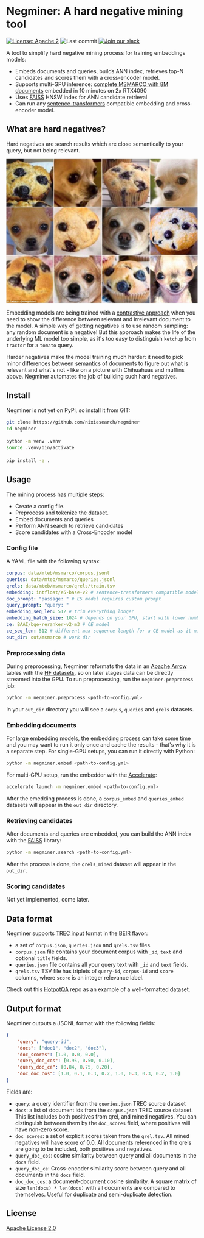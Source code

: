 # Negminer: A hard negative mining tool

[![License: Apache 2](https://img.shields.io/badge/License-Apache2-green.svg)](https://opensource.org/licenses/Apache-2.0)
![Last commit](https://img.shields.io/github/last-commit/nixiesearch/negminer)
[![Join our slack](https://img.shields.io/badge/Slack-join%20the%20community-blue?logo=slack&style=social)](https://communityinviter.com/apps/nixiesearch/nixiesearch)

A tool to simplify hard negative mining process for training embeddings models:

* Embeds documents and queries, builds ANN index, retrieves top-N candidates and scores them with a cross-encoder model.
* Supports multi-GPU inference: [complete MSMARCO with 8M documents](configs/msmarco.yml) embedded in 10 minutes on 2x RTX4090
* Uses [FAISS](https://github.com/facebookresearch/faiss) HNSW index for ANN candidate retrieval
* Can run any [sentence-transformers](https://sbert.net/) compatible embedding and cross-encoder model.

## What are hard negatives?

Hard negatives are search results which are close semantically to your query, but not being relevant.

![Dog or muffin?](docs/muffin.jpg)

Embedding models are being trained with a [contrastive approach](https://lilianweng.github.io/posts/2021-05-31-contrastive/) when you need to show the difference between relevant and irrelevant document to the model. A simple way of getting negatives is to use random sampling: any random document is a negative! But this approach makes the life of the underlying ML model too simple, as it's too easy to distinguish `ketchup` from `tractor` for a `tomato` query. 

Harder negatives make the model training much harder: it need to pick minor differences between semantics of documents to figure out what is relevant and what's not - like on a picture with Chihuahuas and muffins above. Negminer automates the job of building such hard negatives.

## Install

Negminer is not yet on PyPi, so install it from GIT:

```bash
git clone https://github.com/nixiesearch/negminer
cd negminer

python -m venv .venv
source .venv/bin/activate

pip install -e .
```

## Usage

The mining process has multiple steps:

* Create a config file.
* Preprocess and tokenize the dataset.
* Embed documents and queries
* Perform ANN search to retrieve candidates
* Score candidates with a Cross-Encoder model

### Config file

A YAML file with the following syntax:

```yml
corpus: data/mteb/msmarco/corpus.jsonl
queries: data/mteb/msmarco/queries.jsonl
qrels: data/mteb/msmarco/qrels/train.tsv
embedding: intfloat/e5-base-v2 # sentence-transformers compatible model
doc_prompt: "passage: " # E5 model requires custom prompt
query_prompt: "query: "
embedding_seq_len: 512 # trim everything longer
embedding_batch_size: 1024 # depends on your GPU, start with lower number like 32
ce: BAAI/bge-reranker-v2-m3 # CE model
ce_seq_len: 512 # different max sequence length for a CE model as it might be bigger
out_dir: out/msmarco # work dir
```

### Preprocessing data

During preprocessing, Negminer reformats the data in an [Apache Arrow](https://arrow.apache.org/) tables with the [HF datasets](https://huggingface.co/docs/datasets/en/index), so on later stages data can be directly streamed into the GPU. To run preprocessing, run the `negminer.preprocess` job:

```bash
python -m negminer.preprocess <path-to-config.yml>
```

In your `out_dir` directory you will see a `corpus`, `queries` and `qrels` datasets.

### Embedding documents

For large embedding models, the embedding process can take some time and you may want to run it only once and cache the results - that's why it is a separate step. For single-GPU setups, you can run it directly with Python:

```bash
python -m negminer.embed <path-to-config.yml>
```

For multi-GPU setup, run the embedder with the [Accelerate](https://huggingface.co/docs/accelerate/index):

```bash
accelerate launch -m negminer.embed <path-to-config.yml>
```

After the emedding process is done, a `corpus_embed` and `queries_embed` datasets will appear in the `out_dir` directory.

### Retrieving candidates

After documents and queries are embedded, you can build the ANN index with the [FAISS](https://github.com/facebookresearch/faiss) library:

```bash
python -m negminer.search <path-to-config.yml>
```

After the process is done, the `qrels_mined` dataset will appear in the `out_dir`.

### Scoring candidates

Not yet implemented, come later.

## Data format 

Negminer supports [TREC input](https://stackoverflow.com/questions/10480022/what-is-the-trec-format) format in the [BEIR](https://github.com/beir-cellar/beir) flavor:

* a set of `corpus.json`, `queries.json` and `qrels.tsv` files.
* `corpus.json` file contains your document corpus with `_id`, `text` and optional `title` fields.
* `queries.json` file contains all your query text with `_id` and `text` fields.
* `qrels.tsv` TSV file has triplets of `query-id`, `corpus-id` and `score` columns, where `score` is an integer relevance label.

Check out this [HotpotQA](https://huggingface.co/datasets/mteb/hotpotqa) repo as an example of a well-formatted dataset.

## Output format

Negminer outputs a JSONL format with the following fields:

```json
{
    "query": "query-id",
    "docs": ["doc1", "doc2", "doc3"],
    "doc_scores": [1.0, 0.0, 0.0],
    "query_doc_cos": [0.95, 0.50, 0.10],
    "query_doc_ce": [0.84, 0.75, 0.20],
    "doc_doc_cos": [1.0, 0.1, 0.3, 0.2, 1.0, 0.3, 0.3, 0.2, 1.0]
}
```

Fields are:

* `query`: a query identifier from the `queries.json` TREC source dataset
* `docs`: a list of document ids from the `corpus.json` TREC source dataset. This list includes both positives from qrel, and mined negatives. You can distinguish between them by the `doc_scores` field, where positives will have non-zero score.
* `doc_scores`: a set of explicit scores taken from the `qrel.tsv`. All mined negatives will have score of 0.0. All documents referenced in the qrels are going to be included, both positives and negatives.
* `query_doc_cos`: cosine similarity between query and all documents in the `docs` field.
* `query_doc_ce`: Cross-encoder similarity score between query and all documents in the `docs` field.
* `doc_doc_cos`: a document-document cosine similarity. A square matrix of size `len(docs) * len(docs)` with all documents are compared to themselves. Useful for duplicate and semi-duplicate detection.

## License

[Apache License 2.0](LICENSE.md)